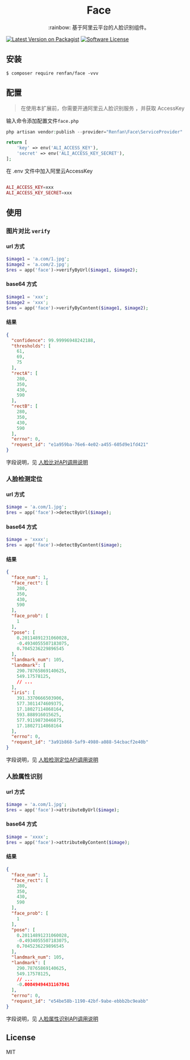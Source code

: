 <h1 align="center"> Face </h1>

<p align="center">:rainbow: 基于阿里云平台的人脸识别组件。</p>

[![Latest Version on Packagist](https://img.shields.io/packagist/v/renfan/face.svg?style=flat-square)](https://packagist.org/packages/renfan/face)
[![Software License](https://img.shields.io/badge/license-MIT-brightgreen.svg?style=flat-square)](LICENSE.md)

## 安装

```shell
$ composer require renfan/face -vvv
```

## 配置

> 在使用本扩展前，你需要开通阿里云人脸识别服务 [](https://face.data.aliyun.com/console)，并获取 AccessKey

输入命令添加配置文件`face.php`

```php
php artisan vendor:publish --provider="Renfan\Face\ServiceProvider"
```
```php
return [
    'key' => env('ALI_ACCESS_KEY'),
    'secret' => env('ALI_ACCESS_KEY_SECRET'),
];
```
在 .env 文件中加入阿里云AccessKey
```php

ALI_ACCESS_KEY=xxx
ALI_ACCESS_KEY_SECRET=xxx
```

## 使用

### 图片对比 `verify`

#### url 方式
```php
$image1 = 'a.com/1.jpg';
$image2 = 'a.com/2.jpg';
$res = app('face')->verifyByUrl($image1, $image2);
```

#### base64 方式
```php
$image1 = 'xxx';
$image2 = 'xxx';
$res = app('face')->verifyByContent($image1, $image2);
```

#### 结果
```json
{
  "confidence": 99.99996948242188,
  "thresholds": [
    61,
    69,
    75
  ],
  "rectA": [
    280,
    350,
    430,
    590
  ],
  "rectB": [
    280,
    350,
    430,
    590
  ],
  "errno": 0,
  "request_id": "e1a959ba-76e6-4e02-a455-605d9e1fd421"
}

```
字段说明，见 [人脸比对API调用说明](https://help.aliyun.com/knowledge_detail/53535.html)

### 人脸检测定位

#### url 方式

```php
$image = 'a.com/1.jpg';
$res = app('face')->detectByUrl($image);
```

#### base64 方式

```php
$image = 'xxxx';
$res = app('face')->detectByContent($image);
```

#### 结果
```json
{
  "face_num": 1,
  "face_rect": [
    280,
    350,
    430,
    590
  ],
  "face_prob": [
    1
  ],
  "pose": [
    0.20114891231060028,
    -0.4934055507183075,
    0.7045236229896545
  ],
  "landmark_num": 105,
  "landmark": [
    290.78765869140625,
    549.17578125,
    // ...
  ],
  "iris": [
    391.3370666503906,
    577.3011474609375,
    17.18027114868164,
    593.888916015625,
    577.9119873046875,
    17.18027114868164
  ],
  "errno": 0,
  "request_id": "3a91b868-5af9-4980-a088-54cbacf2e40b"
}

```
字段说明，见 [人脸检测定位API调用说明](https://help.aliyun.com/knowledge_detail/53399.html)

### 人脸属性识别

#### url 方式

```php
$image = 'a.com/1.jpg';
$res = app('face')->attributeByUrl($image);
```

#### base64 方式

```php
$image = 'xxxx';
$res = app('face')->attributeByContent($image);
```

#### 结果
```json
{
  "face_num": 1,
  "face_rect": [
    280,
    350,
    430,
    590
  ],
  "face_prob": [
    1
  ],
  "pose": [
    0.20114891231060028,
    -0.4934055507183075,
    0.7045236229896545
  ],
  "landmark_num": 105,
  "landmark": [
    290.78765869140625,
    549.17578125,
    // ...
    -0.00849494431167841
  ],
  "errno": 0,
  "request_id": "e54be58b-1190-42bf-9abe-ebbb2bc9eabb"
}

```
字段说明，见 [人脸属性识别API调用说明](https://help.aliyun.com/knowledge_detail/53520.html)

## License

MIT
